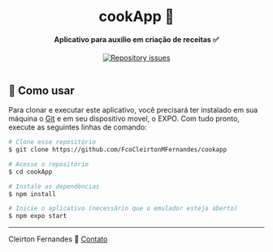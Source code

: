 <h1 align="center">
    cookApp 🧂
</h1>

<h4 align="center">
  Aplicativo para auxilio em criação de receitas ✅
</h4>
<p align="center">
  
  <a href="https://github.com/FcoCleirtonMFernandes/cookapp/issues">
    <img alt="Repository issues" src="https://img.shields.io/github/issues/eugustavo/gobarber-mobile.svg">
  </a>
  
</p>

<img href="https://github.com/FcoCleirtonMFernandes/cookapp/blob/master/assets/images/publico/cookApp.gif" >
  
## :rocket: Como usar
Para clonar e executar este aplicativo, você precisará ter instalado em sua máquina o [Git](https://git-scm.com) e em seu dispositivo movel, o EXPO. Com tudo pronto, execute as seguintes linhas de comando:

```bash
# Clone esse repositório
$ git clone https://github.com/FcoCleirtonMFernandes/cookapp

# Acesse o repositório
$ cd cookApp

# Instale as dependências
$ npm install

# Inicie o aplicativo (necessário que o emulador esteja aberto)
$ npm expo start
```

---

Cleirton Fernandes :wave: [Contato](https://www.linkedin.com/in/cleirton-fernandes-88581149/)

